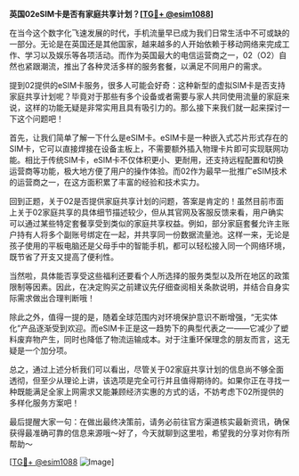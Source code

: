 **英国02eSIM卡是否有家庭共享计划？[[TG💪+ @esim1088](https://t.me/s/esim1088)]**

在当今这个数字化飞速发展的时代，手机流量早已成为我们日常生活中不可或缺的一部分。无论是在英国还是其他国家，越来越多的人开始依赖于移动网络来完成工作、学习以及娱乐等各项活动。而作为英国最大的电信运营商之一，02（O2）自然也紧跟潮流，推出了各种灵活多样的服务套餐，以满足不同用户的需求。

提到02提供的eSIM卡服务，很多人可能会好奇：这种新型的虚拟SIM卡是否支持家庭共享计划呢？毕竟对于那些有多个设备或者需要与家人共同使用流量的家庭来说，这样的功能无疑是非常实用且具有吸引力的。那么接下来我们就一起来探讨一下这个问题吧！

首先，让我们简单了解一下什么是eSIM卡。eSIM卡是一种嵌入式芯片形式存在的SIM卡，它可以直接焊接在设备主板上，不需要额外插入物理卡片即可实现联网功能。相比于传统SIM卡，eSIM卡不仅体积更小、更耐用，还支持远程配置和切换运营商等功能，极大地方便了用户的操作体验。而02作为最早一批推广eSIM技术的运营商之一，在这方面积累了丰富的经验和技术实力。

回到正题，关于02是否提供家庭共享计划的问题，答案是肯定的！虽然目前市面上关于02家庭共享的具体细节描述较少，但从其官网及客服反馈来看，用户确实可以通过某些特定套餐享受到类似的家庭共享权益。例如，部分家庭套餐允许主账户持有人将多个副账号绑定在一起，并共享同一份数据流量池。这样一来，无论是孩子使用的平板电脑还是父母手中的智能手机，都可以轻松接入同一个网络环境，既节省了开支又提高了便利性。

当然啦，具体能否享受这些福利还要看个人所选择的服务类型以及所在地区的政策限制等因素。因此，在决定购买之前建议先仔细查阅相关条款说明，并结合自身实际需求做出合理判断哦！

除此之外，值得一提的是，随着全球范围内对环境保护意识不断增强，“无实体化”产品逐渐受到欢迎。而eSIM卡正是这一趋势下的典型代表之一——它减少了塑料废弃物产生，同时也降低了物流运输成本。对于注重环保理念的朋友而言，这无疑是一个加分项。

总之，通过上述分析我们可以看出，尽管关于02家庭共享计划的信息尚不够全面透彻，但至少从理论上讲，该选项是完全可行并且值得期待的。如果你正在寻找一种既能满足全家上网需求又能兼顾经济实惠的方式的话，不妨考虑下02所提供的多样化服务方案吧！

最后提醒大家一句：在做出最终决策前，请务必前往官方渠道核实最新资讯，确保获得最准确可靠的信息来源哦～好了，今天就聊到这里啦，希望我的分享对你有所帮助～

[[TG💪+ @esim1088](https://t.me/s/esim1088) ![Image](https://i.postimg.cc/4NQfJmqS/Snipaste-2025-05-13-00-14-12.png)]